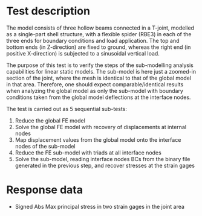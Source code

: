 <!---
  SPDX-FileCopyrightText: 2023 SAP SE

  SPDX-License-Identifier: Apache-2.0

  This file is part of FEDEM - https://openfedem.org
--->

# Test description

The model consists of three hollow beams connected in a T-joint, modelled as
a single-part shell structure, with a flexible spider (RBE3) in each of the
three ends for boundary conditions and load application.
The top and bottom ends (in Z-direction) are fixed to ground, whereas the right
end (in positive X-direction) is subjected to a sinusoidal vertical load.

The purpose of this test is to verify the steps of the sub-modelling analysis
capabilities for linear static models. The sub-model is here just a zoomed-in
section of the joint, where the mesh is identical to that of the global model
in that area. Therefore, one should expect comparable/identical results when
analyzing the global model as only the sub-model with boundary conditions
taken from the global model deflections at the interface nodes.

The test is carried out as 5 sequential sub-tests:

1. Reduce the global FE model
2. Solve the global FE model with recovery of displacements at internal nodes
3. Map displacement values from the global model onto the interface nodes
   of the sub-model
4. Reduce the FE sub-model with triads at all interface nodes
5. Solve the sub-model, reading interface nodes BCs from the binary file
   generated in the previous step, and recover stresses at the strain gages

# Response data

* Signed Abs Max principal stress in two strain gages in the joint area

